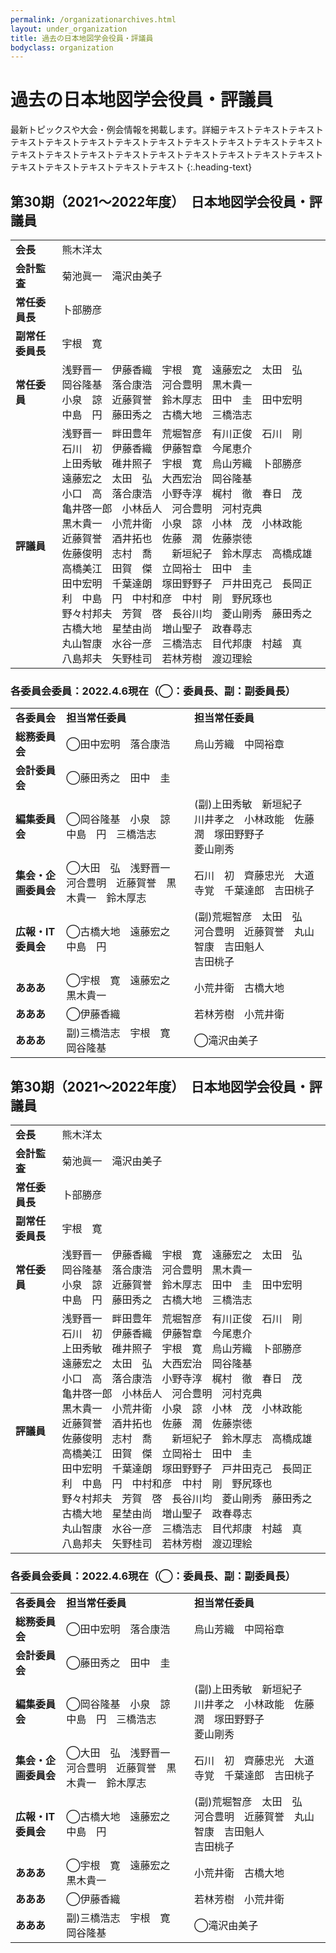 ```yaml
---
permalink: /organizationarchives.html
layout: under_organization
title: 過去の日本地図学会役員・評議員
bodyclass: organization
---
```


# 過去の日本地図学会役員・評議員
最新トピックスや大会・例会情報を掲載します。詳細テキストテキストテキストテキストテキストテキストテキストテキストテキストテキストテキストテキストテキストテキストテキストテキストテキストテキストテキストテキストテキストテキストテキストテキストテキストテキスト
{:.heading-text}

## 第30期（2021～2022年度）　日本地図学会役員・評議員

<div class="table-responsive">
  <table class="table organization-table">
    <tr>
      <td><b>会長</b></td>
      <td>熊木洋太</td>
    </tr>
    <tr>
      <td><b>会計監査</b></td>
      <td>菊池眞一　滝沢由美子</td>
    </tr>
    <tr>
      <td><b>常任委員長</b></td>
      <td>卜部勝彦</td>
    </tr>
    <tr>
      <td><b>副常任委員長</b></td>
      <td>宇根　寛</td>
    </tr>
    <tr>
      <td><b>常任委員</b></td>
      <td>
        浅野晋一　伊藤香織　宇根　寛　遠藤宏之　太田　弘　岡谷隆基　落合康浩　河合豊明　黒木貴一 <br>
        小泉　諒　近藤賀誉　鈴木厚志　田中　圭　田中宏明　中島　円　藤田秀之　古橋大地　三橋浩志<br>
      </td>
    </tr>
    <tr>
      <td><b>評議員</b></td>
      <td>
        浅野晋一　畔田豊年　荒堀智彦　有川正俊　石川　剛　石川　初　伊藤香織　伊藤智章　今尾恵介<br>
        上田秀敏　碓井照子　宇根　寛　烏山芳織　卜部勝彦　遠藤宏之　太田　弘　大西宏治　岡谷隆基<br>
        小口　高　落合康浩　小野寺淳　梶村　徹　春日　茂　亀井啓一郎　小林岳人　河合豊明　河村克典<br>
        黒木貴一　小荒井衛　小泉　諒　小林　茂　小林政能　近藤賀誉　酒井拓也　佐藤　潤　佐藤崇徳<br>
        佐藤俊明　志村　喬　　新垣紀子　鈴木厚志　高橋成雄　高橋美江　田賀　傑　立岡裕士　田中　圭<br>
        田中宏明　千葉達朗　塚田野野子　戸井田克己　長岡正利　中島　円　中村和彦　中村　剛　野尻琢也<br>
        野々村邦夫　芳賀　啓　長谷川均　菱山剛秀　藤田秀之　古橋大地　星埜由尚　増山聖子　政春尋志<br>
        丸山智康　水谷一彦　三橋浩志　目代邦康　村越　真　八島邦夫　矢野桂司　若林芳樹　渡辺理絵<br>
      </td>
    </tr>
  </table>
</div>

### 各委員会委員：2022.4.6現在（◯：委員長、副：副委員長）

<div class="table-responsive">
  <table class="table organization-table">
    <tr>
      <td><b>各委員会</b></td>
      <td><b>担当常任委員</b></td>
      <td><b>担当常任委員</b></td>
    </tr>
    <tr>
      <td><b>総務委員会</b></td>
      <td>◯田中宏明　落合康浩</td>
      <td>烏山芳織　中岡裕章</td>
    </tr>
    <tr>
      <td><b>会計委員会</b></td>
      <td>◯藤田秀之　田中　圭</td>
      <td>&nbsp;</td>
    </tr>
    <tr>
      <td><b>編集委員会</b></td>
      <td>◯岡谷隆基　小泉　諒　中島　円　三橋浩志</td>
      <td>(副)上田秀敏　新垣紀子　川井孝之　小林政能　佐藤　潤　塚田野野子　<br>菱山剛秀</td>
    </tr>
    <tr>
      <td><b>集会・企画委員会</b></td>
      <td>◯大田　弘　浅野晋一　河合豊明　近藤賀誉　黒木貴一　鈴木厚志</td>
      <td>石川　初　齊藤忠光　大道寺覚　千葉達郎　吉田桃子</td>
    </tr>
    <tr>
      <td><b>広報・IT委員会</b></td>
      <td>◯古橋大地　遠藤宏之　中島　円</td>
      <td>(副)荒堀智彦　太田　弘　河合豊明　近藤賀誉　丸山智康　吉田魁人　<br>吉田桃子</td>
    </tr>
    <tr>
      <td><b>あああ</b></td>
      <td>◯宇根　寛　遠藤宏之　黒木貴一</td>
      <td>小荒井衛　古橋大地</td>
    </tr>
    <tr>
      <td><b>あああ</b></td>
      <td>◯伊藤香織</td>
      <td>若林芳樹　小荒井衛</td>
    </tr>
    <tr>
      <td><b>あああ</b></td>
      <td>副)三橋浩志　宇根　寛　岡谷隆基</td>
      <td>◯滝沢由美子</td>
    </tr>
  </table>
</div>

## 第30期（2021～2022年度）　日本地図学会役員・評議員

<div class="table-responsive">
  <table class="table organization-table">
    <tr>
      <td><b>会長</b></td>
      <td>熊木洋太</td>
    </tr>
    <tr>
      <td><b>会計監査</b></td>
      <td>菊池眞一　滝沢由美子</td>
    </tr>
    <tr>
      <td><b>常任委員長</b></td>
      <td>卜部勝彦</td>
    </tr>
    <tr>
      <td><b>副常任委員長</b></td>
      <td>宇根　寛</td>
    </tr>
    <tr>
      <td><b>常任委員</b></td>
      <td>
        浅野晋一　伊藤香織　宇根　寛　遠藤宏之　太田　弘　岡谷隆基　落合康浩　河合豊明　黒木貴一 <br>
        小泉　諒　近藤賀誉　鈴木厚志　田中　圭　田中宏明　中島　円　藤田秀之　古橋大地　三橋浩志<br>
      </td>
    </tr>
    <tr>
      <td><b>評議員</b></td>
      <td>
        浅野晋一　畔田豊年　荒堀智彦　有川正俊　石川　剛　石川　初　伊藤香織　伊藤智章　今尾恵介<br>
        上田秀敏　碓井照子　宇根　寛　烏山芳織　卜部勝彦　遠藤宏之　太田　弘　大西宏治　岡谷隆基<br>
        小口　高　落合康浩　小野寺淳　梶村　徹　春日　茂　亀井啓一郎　小林岳人　河合豊明　河村克典<br>
        黒木貴一　小荒井衛　小泉　諒　小林　茂　小林政能　近藤賀誉　酒井拓也　佐藤　潤　佐藤崇徳<br>
        佐藤俊明　志村　喬　　新垣紀子　鈴木厚志　高橋成雄　高橋美江　田賀　傑　立岡裕士　田中　圭<br>
        田中宏明　千葉達朗　塚田野野子　戸井田克己　長岡正利　中島　円　中村和彦　中村　剛　野尻琢也<br>
        野々村邦夫　芳賀　啓　長谷川均　菱山剛秀　藤田秀之　古橋大地　星埜由尚　増山聖子　政春尋志<br>
        丸山智康　水谷一彦　三橋浩志　目代邦康　村越　真　八島邦夫　矢野桂司　若林芳樹　渡辺理絵<br>
      </td>
    </tr>
  </table>
</div>

### 各委員会委員：2022.4.6現在（◯：委員長、副：副委員長）

<div class="table-responsive">
  <table class="table organization-table">
    <tr>
      <td><b>各委員会</b></td>
      <td><b>担当常任委員</b></td>
      <td><b>担当常任委員</b></td>
    </tr>
    <tr>
      <td><b>総務委員会</b></td>
      <td>◯田中宏明　落合康浩</td>
      <td>烏山芳織　中岡裕章</td>
    </tr>
    <tr>
      <td><b>会計委員会</b></td>
      <td>◯藤田秀之　田中　圭</td>
      <td>&nbsp;</td>
    </tr>
    <tr>
      <td><b>編集委員会</b></td>
      <td>◯岡谷隆基　小泉　諒　中島　円　三橋浩志</td>
      <td>(副)上田秀敏　新垣紀子　川井孝之　小林政能　佐藤　潤　塚田野野子　<br>菱山剛秀</td>
    </tr>
    <tr>
      <td><b>集会・企画委員会</b></td>
      <td>◯大田　弘　浅野晋一　河合豊明　近藤賀誉　黒木貴一　鈴木厚志</td>
      <td>石川　初　齊藤忠光　大道寺覚　千葉達郎　吉田桃子</td>
    </tr>
    <tr>
      <td><b>広報・IT委員会</b></td>
      <td>◯古橋大地　遠藤宏之　中島　円</td>
      <td>(副)荒堀智彦　太田　弘　河合豊明　近藤賀誉　丸山智康　吉田魁人　<br>吉田桃子</td>
    </tr>
    <tr>
      <td><b>あああ</b></td>
      <td>◯宇根　寛　遠藤宏之　黒木貴一</td>
      <td>小荒井衛　古橋大地</td>
    </tr>
    <tr>
      <td><b>あああ</b></td>
      <td>◯伊藤香織</td>
      <td>若林芳樹　小荒井衛</td>
    </tr>
    <tr>
      <td><b>あああ</b></td>
      <td>副)三橋浩志　宇根　寛　岡谷隆基</td>
      <td>◯滝沢由美子</td>
    </tr>
  </table>
</div>
